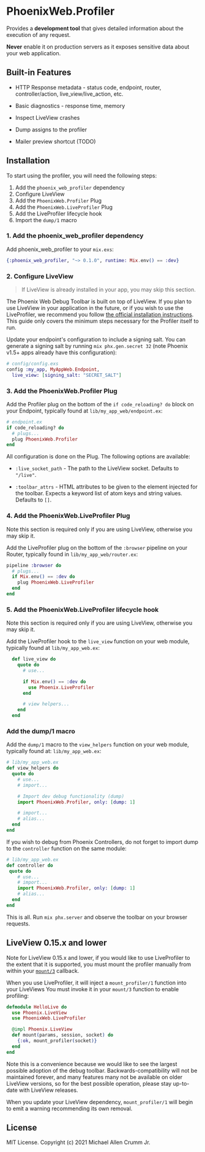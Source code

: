 # PhoenixWeb.Profiler

<!-- MDOC !-->
Provides a **development tool** that gives detailed information about the execution of any request.

**Never** enable it on production servers as it exposes sensitive data about your web application.

## Built-in Features

* HTTP Response metadata - status code, endpoint, router, controller/action, live_view/live_action, etc.

* Basic diagnostics - response time, memory

* Inspect LiveView crashes

* Dump assigns to the profiler

* Mailer preview shortcut (TODO)

## Installation

To start using the profiler, you will need the following steps:

1. Add the `phoenix_web_profiler` dependency
2. Configure LiveView
3. Add the `PhoenixWeb.Profiler` Plug
4. Add the `PhoenixWeb.LiveProfiler` Plug
5. Add the LiveProfiler lifecycle hook
6. Import the `dump/1` macro

### 1. Add the phoenix_web_profiler dependency

Add phoenix_web_profiler to your `mix.exs`:

```elixir
{:phoenix_web_profiler, "~> 0.1.0", runtime: Mix.env() == :dev}
```

### 2. Configure LiveView

> If LiveView is already installed in your app, you may skip this section.

The Phoenix Web Debug Toolbar is built on top of LiveView. If you plan to use LiveView in your application in the future, or if you wish to use the LiveProfiler, we recommend you follow [the official installation instructions](https://hexdocs.pm/phoenix_live_view/installation.html).
This guide only covers the minimum steps necessary for the Profiler itself to run.

Update your endpoint's configuration to include a signing salt. You can generate a signing salt by running `mix phx.gen.secret 32` (note Phoenix v1.5+ apps already have this configuration):

```elixir
# config/config.exs
config :my_app, MyAppWeb.Endpoint,
  live_view: [signing_salt: "SECRET_SALT"]
```

### 3. Add the PhoenixWeb.Profiler Plug

Add the Profiler plug on the bottom of the `if code_reloading? do` block
on your Endpoint, typically found at `lib/my_app_web/endpoint.ex`:

```elixir
# endpoint.ex
if code_reloading? do
  # plugs...
  plug PhoenixWeb.Profiler
end
```

All configuration is done on the Plug. The following options are available:

* `:live_socket_path` - The path to the LiveView socket.
  Defaults to `"/live"`.

* `:toolbar_attrs` - HTML attributes to be given to the element
  injected for the toolbar. Expects a keyword list of atom keys and
  string values. Defaults to `[]`.

### 4. Add the PhoenixWeb.LiveProfiler Plug

Note this section is required only if you are using LiveView, otherwise you may skip it.

Add the LiveProfiler plug on the bottom of the
`:browser` pipeline on your Router, typically found in
`lib/my_app_web/router.ex`:

```elixir
pipeline :browser do
  # plugs...
  if Mix.env() == :dev do
    plug PhoenixWeb.LiveProfiler
  end
end
```

### 5. Add the PhoenixWeb.LiveProfiler lifecycle hook

Note this section is required only if you are using LiveView, otherwise you may skip it.

Add the LiveProfiler hook to the `live_view` function on your
web module, typically found at `lib/my_app_web.ex`:

```elixir
  def live_view do
    quote do
      # use...

      if Mix.env() == :dev do
        use Phoenix.LiveProfiler
      end

      # view helpers...
    end
  end
```

### Add the dump/1 macro

Add the `dump/1` macro to the `view_helpers` function on
your web module, typically found at: `lib/my_app_web.ex`:

```elixir
# lib/my_app_web.ex
def view_helpers do
  quote do
    # use...
    # import...

    # Import dev debug functionality (dump)
    import PhoenixWeb.Profiler, only: [dump: 1]

    # import...
    # alias...
  end
end
```

If you wish to debug from Phoenix Controllers, do not forget to
import dump to the `controller` function on the same module:

```elixir
# lib/my_app_web.ex
def controller do
 quote do
    # use...
    # import...
    import PhoenixWeb.Profiler, only: [dump: 1]
    # alias...
  end
end
```

This is all. Run `mix phx.server` and observe the toolbar on your browser requests.

## LiveView 0.15.x and lower

Note for LiveView 0.15.x and lower, if you would like to use LiveProfiler
to the extent that it is supported, you must mount the profiler manually
from within your [`mount/3`](`c:Phoenix.LiveView.mount/3`) callback.

When you use LiveProfiler, it will inject a `mount_profiler/1` function
into your LiveViews You must invoke it in your `mount/3` function to
enable profiling:

```elixir
defmodule HelloLive do
  use Phoenix.LiveView
  use PhoenixWeb.LiveProfiler

  @impl Phoenix.LiveView
  def mount(params, session, socket) do
    {:ok, mount_profiler(socket)}
  end
end
```

Note this is a convenience because we would like to see the largest
possible adoption of the debug toolbar. Backwards-compatibility will
not be maintained forever, and many features many not be available on
older LiveView versions, so for the best possible operation,
please stay up-to-date with LiveView releases.

When you update your LiveView dependency, `mount_profiler/1` will begin to
emit a warning recommending its own removal.

<!-- MDOC !-->

## License

MIT License. Copyright (c) 2021 Michael Allen Crumm Jr.
